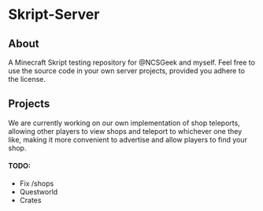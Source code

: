 # Skript-Server

## About
A Minecraft Skript testing repository for @NCSGeek and myself. Feel free to use the source code in your own server projects, provided you adhere to the license.

## Projects
We are currently working on our own implementation of shop teleports, allowing other players to view shops and teleport to whichever one they like, making it more convenient to advertise and allow players to find your shop.


#### TODO:
- Fix /shops
- Questworld
- Crates
